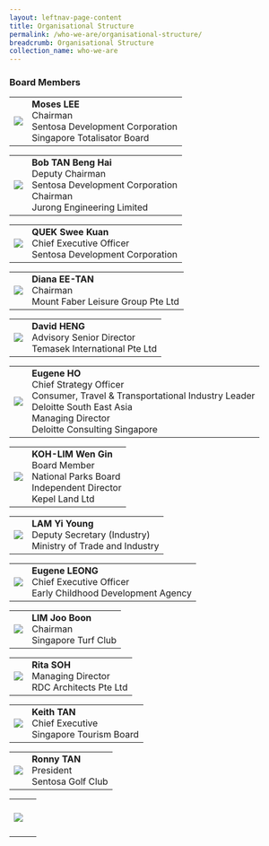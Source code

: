 ```yaml
---
layout: leftnav-page-content
title: Organisational Structure
permalink: /who-we-are/organisational-structure/
breadcrumb: Organisational Structure
collection_name: who-we-are
---
```


### **Board Members**

<table>
  <tr>
    <td class="col is-3-tablet">
      <img src="/images/organisational-structure/MrMosesLEE.jpg" class="image is-square">
    </td>
    <td class="col is-9-tablet">
      <b>Moses LEE</b>
      <br>Chairman
      <br>Sentosa Development Corporation
      <br>Singapore Totalisator Board
    </td>
  </tr>
</table>


<table>
  <tr>
    <td>
      <img src="/images/organisational-structure/MrBobTANBengHai.jpg">
    </td>
    <td>
      <b>Bob TAN Beng Hai</b>
      <br>Deputy Chairman
      <br>Sentosa Development Corporation
      <br>Chairman
      <br>Jurong Engineering Limited
    </td>
  </tr>
</table>  

<table>
  <tr>
    <td>
      <img src="/images/organisational-structure/MrQUEKSweeKuan.jpg">
    </td>
    <td>
      <b>QUEK Swee Kuan</b>
      <br>Chief Executive Officer
      <br>Sentosa Development Corporation
    </td>
  </tr>
</table> 

<table>
  <tr>
    <td>
      <img src="/images/organisational-structure/MsDianaEE-TAN.jpg">
    </td>
    <td>
      <b>Diana EE-TAN</b>
      <br>Chairman
      <br>Mount Faber Leisure Group Pte Ltd
    </td>
  </tr>
</table> 

<table>
  <tr>
    <td>
      <img src="/images/organisational-structure/MrDavidHENG.jpg">
    </td>
    <td>
      <b>David HENG</b>
      <br>Advisory Senior Director
      <br>Temasek International Pte Ltd
    </td>
  </tr>
</table> 

<table>
  <tr>
    <td>
      <img src="/images/organisational-structure/MrEugeneHO.jpg">
    </td>
    <td>
      <b>Eugene HO</b>
      <br>Chief Strategy Officer
      <br>Consumer, Travel & Transportational Industry Leader
      <br>Deloitte South East Asia
      <br>Managing Director
      <br>Deloitte Consulting Singapore
    </td>
  </tr>
</table> 

<table>
  <tr>
    <td>
      <img src="/images/organisational-structure/MsKOH-LIMWenGin.jpg">
    </td>
    <td>
      <b>KOH-LIM Wen Gin</b>
      <br>Board Member 
      <br>National Parks Board
      <br>Independent Director
      <br>Kepel Land Ltd
    </td>
  </tr>
</table>  

<table>
  <tr>
    <td>
      <img src="/images/organisational-structure/MrLAMYiYoung.jpg">
    </td>
    <td>
      <b>LAM Yi Young</b>
      <br>Deputy Secretary (Industry)
      <br>Ministry of Trade and Industry
    </td>
  </tr>
</table>  

<table>
  <tr>
    <td>
      <img src="/images/organisational-structure/MrEugeneLEONG.jpg">
    </td>
    <td>
      <b>Eugene LEONG</b>
      <br>Chief Executive Officer
      <br>Early Childhood Development Agency
    </td>
  </tr>
</table>  

<table>
  <tr>
    <td>
      <img src="/images/organisational-structure/MrLIMJooBoon.jpg">
    </td>
    <td>
      <b>LIM Joo Boon</b>
      <br>Chairman
      <br>Singapore Turf Club
    </td>
  </tr>
</table>  

<table>
  <tr>
    <td>
      <img src="/images/organisational-structure/MsRitaSOH.jpg">
    </td>
    <td>
      <b>Rita SOH</b>
      <br>Managing Director
      <br>RDC Architects Pte Ltd
    </td>
  </tr>
</table>  

<table>
  <tr>
    <td>
      <img src="/images/organisational-structure/MrKeithTAN.jpg">
    </td>
    <td>
      <b>Keith TAN</b>
      <br>Chief Executive
      <br>Singapore Tourism Board
    </td>
  </tr>
</table>  

<table>
  <tr>
    <td>
      <img src="/images/organisational-structure/MrRonnyTAN.jpg">
    </td>
    <td>
      <b>Ronny TAN</b>
      <br>President
      <br>Sentosa Golf Club
    </td>
  </tr>
</table>  


<table>
  <tr>
    <td>
      <img src="/images/organisational-structure/">
    </td>
    <td>
      <b></b>
      <br>
      <br>
      <br>
    </td>
  </tr>
</table>  
